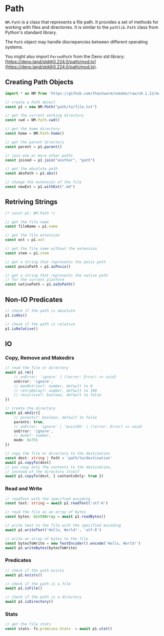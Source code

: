 # Path

`NM.Path` is a class that represents a file path. It provides a set of methods for working with files and directories. It is similar to the `pathlib.Path` class from Python's standard library.

The `Path` object may handle discrepancies between different operating systems.

You might also import `ParsedPath` from the Deno std library: [https://deno.land/std@0.224.0/path/mod.ts](https://deno.land/std@0.224.0/path/mod.ts).

## Creating Path Objects

```typescript
import * as NM from 'https://github.com/thautwarm/nomake/raw/v0.1.12/mod.ts'

// create a Path object
const p1 = new NM.Path("path/to/file.txt")

// get the current working directory
const cwd = NM.Path.cwd()

// get the home directory
const home = NM.Path.home()

// get the parent directory
const parent = p1.parent()

// join one or more other paths
const joined = p1.join("another", "path")

// get the absolute path
const absPath = p1.abs()

// change the extension of the file
const newExt = p1.withExt(".md")
```

## Retriving Strings

```typescript
/* const p1: NM.Path */

// get the file name
const fileName = p1.name

// get the file extension
const ext = p1.ext

// get the file name without the extension
const stem = p1.stem

// get a string that represents the posix path
const posixPath = p1.asPosix()

// get a string that represents the native path
// for the current platform
const nativePath = p1.asOsPath()
```

## Non-IO Predicates

```typescript
// check if the path is absolute
p1.isAbs()

// check if the path is relative
p1.isRelative()
```

## IO

### Copy, Remove and Makedirs
```typescript
// read the file or directory
await p1.rm({
    // onError: 'ignore' | ((error: Error) => void)
    onError: 'ignore',
    // maxRetries?: number, default to 0
    // retryDelay?: number, default to 100
    // recursive?: boolean, default to false
})

// create the directory
await p1.mkdir({
    // parents?: boolean, default to false
    parents: true,
    // onError: 'ignore' | 'existOk' | ((error: Error) => void)
    onError: 'ignore',
    // mode?: number,
    mode: 0o755
})

// copy the file or directory to the destination
const dest: string | Path = 'path/to/destination'
await p1.copyTo(dest)
// you copy only the contents to the destination,
// instead of the directory itself
await p1.copyTo(dest, { contentsOnly: true })
```

### Read and Write

```typescript
// readText with the specified encoding
const text: string = await p1.readText('utf-8')

// read the file as an array of bytes
const bytes: Uint8Array = await p1.readBytes()

// write text to the file with the specified encoding
await p1.writeText('Hello, World!', 'utf-8')

// write an array of bytes to the file
const bytesToWrite = new TextEncoder().encode('Hello, World!')
await p1.writeBytes(bytesToWrite)
```


### Predicates

```typescript
// check if the path exists
await p1.exists()

// check if the path is a file
await p1.isFile()

// check if the path is a directory
await p1.isDirectory()
```

### Stats

```typescript
// get the file stats
const stats: fs.promises.Stats  = await p1.stat()
```